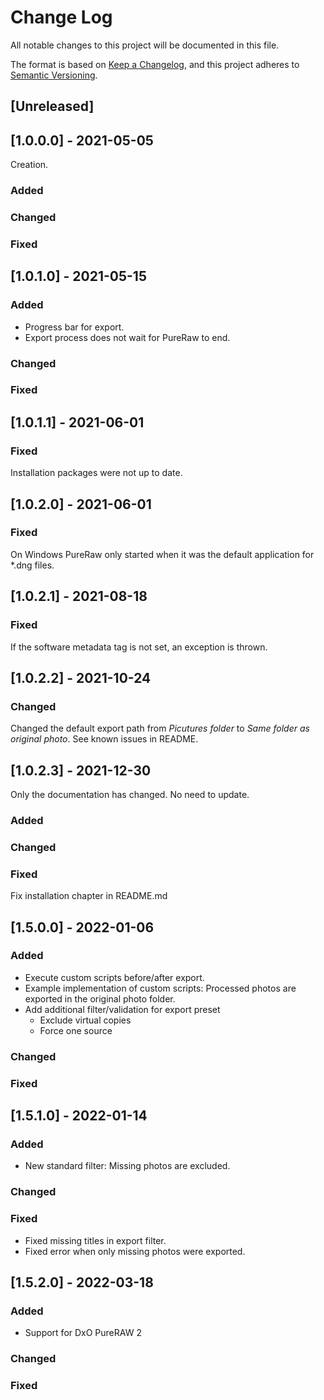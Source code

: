 # Change Log
All notable changes to this project will be documented in this file.

The format is based on [Keep a Changelog](https://keepachangelog.com/en/1.0.0/),
and this project adheres to [Semantic Versioning](https://semver.org/spec/v2.0.0.html).

## [Unreleased]

## [1.0.0.0] - 2021-05-05

Creation.

### Added
### Changed
### Fixed

## [1.0.1.0] - 2021-05-15
### Added
* Progress bar for export.
* Export process does not wait for PureRaw to end.
### Changed
### Fixed

## [1.0.1.1] - 2021-06-01
### Fixed
Installation packages were not up to date.

## [1.0.2.0] - 2021-06-01
### Fixed
On Windows PureRaw only started when it was the default application for *.dng files.

## [1.0.2.1] - 2021-08-18
### Fixed
If the software metadata tag is not set, an exception is thrown.

## [1.0.2.2] - 2021-10-24
### Changed
Changed the default export path from _Picutures folder_ to _Same folder as original photo_. 
See known issues in README.

## [1.0.2.3] - 2021-12-30
Only the documentation has changed. No need to update.
### Added
### Changed
### Fixed
Fix installation chapter in README.md 

## [1.5.0.0] - 2022-01-06
### Added
* Execute custom scripts before/after export.
* Example implementation of custom scripts: Processed photos are exported in the original photo folder.
* Add additional filter/validation for export preset
  * Exclude virtual copies
  * Force one source
### Changed
### Fixed

## [1.5.1.0] - 2022-01-14
### Added
* New standard filter: Missing photos are excluded.
### Changed
### Fixed
* Fixed missing titles in export filter.
* Fixed error when only missing photos were exported.

## [1.5.2.0] - 2022-03-18
### Added
* Support for DxO PureRAW 2
### Changed
### Fixed
